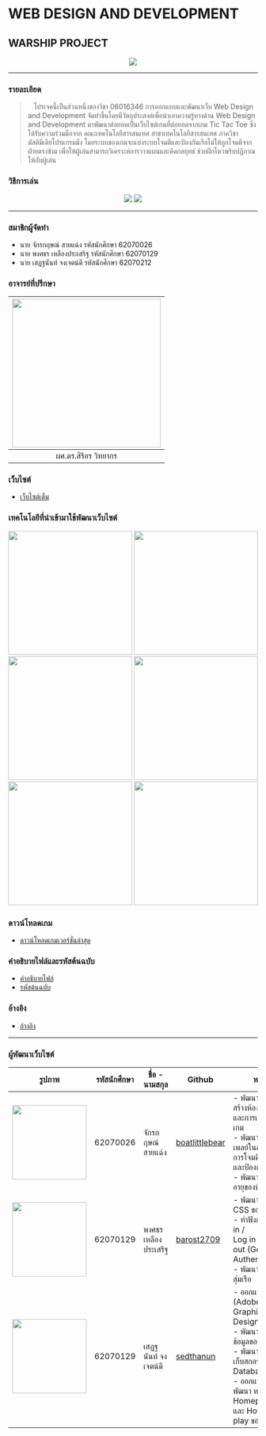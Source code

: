 # WEB DESIGN AND DEVELOPMENT
## WARSHIP PROJECT

<p align="center">
  <img src="https://cdn.discordapp.com/attachments/946408815119699998/971025532911222794/unknown.png">
</p>

<hr>

### รายละเอียด

> &nbsp;&nbsp;&nbsp;โปรเจคนี้เป็นส่วนหนึ่งของวิชา 06016346 การออกแบบและพัฒนาเว็บ Web Design and Development จัดทำขึ้นโดยมีวัตถุประสงค์เพื่อนำเอาความรู้ทางด้าน Web Design and Development มาพัฒนาต่อยอดเป็นเว็บไซต์เกมที่ต่อยอดจากเกม Tic Tac Toe ซึ่งได้รับความร่วมมือจาก คณะเทคโนโลยีสารสนเทศ สาขาเทคโนโลยีสารสนเทศ ภาควิชามัลติมีเดียโปรแกรมมิ่ง โดยระบบของเกมจะแบ่งระบบโจมตีและป้องกันเรือไม่ให้ถูกโจมตีจากฝ่ายตรงข้าม เพื่อให้ผู้เล่นสามารถวิเคราะห์การวางแผนและคิดกลยุทธ์ ช่วยฝึกไหวพริบปฏิภาณให้กับผู้เล่น

### วิธีการเล่น 

<p align="center">
  <img src="https://cdn.discordapp.com/attachments/946408815119699998/971066896797536337/Howtoplay4Artboard-1.png">
  <img src="https://cdn.discordapp.com/attachments/946408815119699998/971066897040834621/Howtoplay4Artboard-2.png">
</p>

<hr>

### สมาชิกผู้จัดทำ

- นาย จักรกฤษณ์ สายแฉ่ง รหัสนักศึกษา 62070026
- นาย พงศธร เหลืองประเสริฐ รหัสนักศึกษา 62070129
- นาย เสฏฐนันท์ จงเจตน์ดี รหัสนักศึกษา 62070212

### อาจารย์ที่ปรึกษา

| <img src="https://www.it.kmitl.ac.th/wp-content/uploads/2018/03/Sirion.jpg" width="300px" height="300px"> | 
|:-:|
|ผศ.ดร.สิริอร วิทยากร|

### เว็บไซต์

- [เว็บไซต์เต็ม]()

### เทคโนโลยีที่นำเข้ามาใช้พัฒนาเว็บไซต์

<p align="center">
  <img src="https://cdn.discordapp.com/attachments/946408815119699998/971863545379713134/course_6020_image.png" width="250px" height="250px">
  <img src="https://cdn.discordapp.com/attachments/946408815119699998/971864101703802970/bootstrap-logo-vector.png" width="250px" height="250px">
  <img src="https://cdn.discordapp.com/attachments/946408815119699998/971864773576757358/firebase_logo_shot.png" width="250px" height="250px">
  <img src="https://cdn.discordapp.com/attachments/946408815119699998/971864773354483723/nodejs_logo_banner_01-600x314-1.png" width="250px" height="250px">
  <img src="https://cdn.discordapp.com/attachments/946408815119699998/971864773111185418/0_L3Spf8jWYvDlbgw-.png" width="250px" height="250px">
  <img src="https://cdn.discordapp.com/attachments/946408815119699998/971864455778557952/images.png" width="250px" height="250px">
</p>

### ดาวน์โหลดเกม

- [ดาวน์โหลดเกมเวอร์ชั่นล่าสุด]()

### คำอธิบายไฟล์และรหัสต้นฉบับ
- [คำอธิบายไฟล์]()
- [รหัสต้นฉบับ]()

### อ้างอิง
- [อ้างอิง]()

<hr>

### ผู้พัฒนาเว็บไซต์

|รูปภาพ|รหัสนักศึกษา| ชื่อ - นามสกุล | Github | หน้าที่ | หมายเหตุ |
|--|--|--|--|--|--|
| <img src="https://cdn.discordapp.com/attachments/946408815119699998/971869360782192690/unknown.png" width="150px" height="150px"> | 62070026 | จักรกฤษณ์ สายแฉ่ง | [boatlittlebear](https://github.com/boatlittlebear) | - พัฒนาระบบการสร้างห้องของเกม<br />และการเข้าห้องของเกม<br /> - พัฒนาระบบเกมเพลย์ในส่วนของการโจมตี<br />และป้องกัน<br /> - พัฒนาระบบหมดอายุของห้อง | - |
| <img src="https://cdn.discordapp.com/attachments/946408815119699998/971870785931206657/unknown.png" width="150px" height="150px"> | 62070129 | พงศธร เหลืองประเสริฐ | [barost2709](https://github.com/barost2709) | - พัฒนาในส่วน CSS ของเว็บไซต์" <br /> - ทำฟังก์ชั่น Sign in / <br />Log in / Log out (Google Authentication)<br /> - พัฒนาระบบการสุ่มเรือ | - |
| <img src="https://cdn.discordapp.com/attachments/946408815119699998/971869195182682152/unknown.png" width="150px" height="150px"> | 62070129 | เสฏฐนันท์ จงเจตน์ดี | [sedthanun](https://github.com/sedthanun) | - ออกแบบ UI (Adobe XD) /<br /> Graphic Design <br /> - พัฒนาระบบฐานข้อมูลของเว็บไซต์<br /> - พัฒนาระบบการเก็บสกอร์เข้าใน Database<br /> - ออกแบบและพัฒนา หน้า Homepage <br />และ How to play ของเกม | - |


